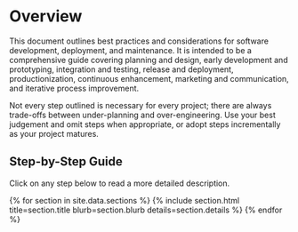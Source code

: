 # Overview

This document outlines best practices and considerations for software development, deployment, and maintenance. It is intended to be a comprehensive guide covering planning and design, early development and prototyping, integration and testing, release and deployment, productionization, continuous enhancement, marketing and communication, and iterative process improvement. 

Not every step outlined is necessary for every project; there are always trade-offs between under-planning and over-engineering. Use your best judgement and omit steps when appropriate, or adopt steps incrementally as your project matures.

## Step-by-Step Guide

Click on any step below to read a more detailed description.

{% for section in site.data.sections %}
{% include section.html title=section.title blurb=section.blurb details=section.details %}
{% endfor %}

